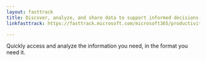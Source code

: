 ```yaml
---
layout: fasttrack
title: Discover, analyze, and share data to support informed decisions
linkfasttrack: https://fasttrack.microsoft.com/microsoft365/productivitylibrary/Discover-analyze-and-share-data-to-support-informed-decisions 

---
```

Quickly access and analyze the information you need, in the format you need it.